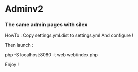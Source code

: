 # Adminv2
### The same admin pages with silex

HowTo :
Copy settings.yml.dist to settings.yml
And configure !

Then launch :

php -S localhost:8080 -t web web/index.php

Enjoy !
